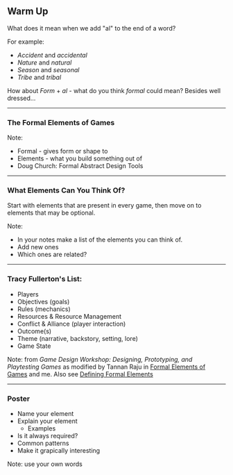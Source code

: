 ## Warm Up

What does it mean when we add "al" to the end of a word?

For example: 

* *Accident* and *accidental*
* *Nature* and *natural*
* *Season* and *seasonal*
* *Tribe* and *tribal*

How about *Form* + *al* - what do you think *formal* could mean? Besides well dressed...

---

### The Formal Elements of Games

Note:

* Formal - gives form or shape to
* Elements - what you build something out of
* Doug Church: Formal Abstract Design Tools

---

### What Elements Can You Think Of?

Start with elements that are present in every game, then move on to elements that may be optional.

Note:

* In your notes make a list of the elements you can think of.
* Add new ones
* Which ones are related?

---

### Tracy Fullerton's List:

* Players
* Objectives (goals)
* Rules (mechanics)
* Resources & Resource Management
* Conflict & Alliance (player interaction)
* Outcome(s)
* Theme (narrative, backstory, setting, lore)
* Game State

Note: from *Game Design Workshop: Designing, Prototyping, and Playtesting Games* as modified by Tannan Raju in [Formal Elements of Games](http://aboutgamedesign.blogspot.com/2013/05/formal-elements-of-games.html) and me. Also see [Defining Formal Elements](https://stardock.cs.virginia.edu/cs2501/slides/CS2501-FormalElements.pdf)

---

### Poster

* Name your element
* Explain your element
  - Examples
* Is it always required?
* Common patterns
* Make it grapically interesting

Note: use your own words
